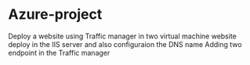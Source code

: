 # Azure-project 
Deploy a website using  Traffic manager in two virtual machine
website deploy in the  IIS server
and also configuraion the DNS name 
Adding two endpoint in the Traffic manager
